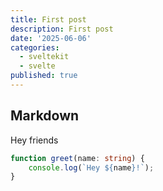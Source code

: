 ```yaml
---
title: First post
description: First post
date: '2025-06-06'
categories:
  - sveltekit
  - svelte
published: true
---
```


## Markdown

Hey friends

```typescript
function greet(name: string) {
    console.log(`Hey ${name}!`);
}
```
